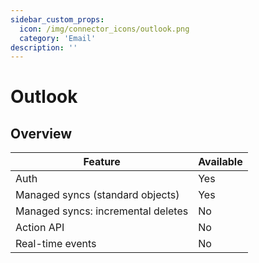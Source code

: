 ```yaml
---
sidebar_custom_props:
  icon: /img/connector_icons/outlook.png
  category: 'Email'
description: ''
---
```


# Outlook

## Overview

| Feature                            | Available |
| ---------------------------------- | --------- |
| Auth                               | Yes       |
| Managed syncs (standard objects)   | Yes       |
| Managed syncs: incremental deletes | No        |
| Action API                         | No        |
| Real-time events                   | No        |
